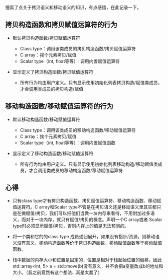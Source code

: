 搜索了点关于拷贝语义和移动语义的知识，有点感悟，在此记录一下。

## 拷贝构造函数和拷贝赋值运算符的行为

* 默认拷贝构造函数/拷贝赋值运算符
  * Class type：调用该类成员的拷贝构造函数/拷贝赋值运算符
  * C array：挨个元素拷贝/赋值
  * Scalar type（int, float等等）：调用内置赋值运算符

* 显示定义了拷贝构造函数/拷贝赋值运算符
  * 所有行为均由用户定义。只有显示使用初始化列表拷贝构造/赋值类成员，才会调用类成员的拷贝构造/赋值
  

## 移动构造函数/移动赋值运算符的行为

* 默认移动构造函数/移动赋值运算符
  * Class type：调用该类成员的移动构造函数/移动赋值运算符
  * C array：挨个元素拷贝/赋值
  * Scalar type（int, float等等）：调用内置赋值函数

* 显示定义了移动构造函数/移动赋值运算符
  * 所有行为均由用户定义。只有显示使用初始化列表移动构造/移动赋值类成员，才会调用类成员的移动构造函数/移动赋值运算符
  

## 心得

* 只有class type才有拷贝构造函数、拷贝赋值运算符、移动构造函数、移动赋值运算符。C array和Scalar type不管是在拷贝语义还是移动语义里其实都只是在做赋值/拷贝，我们可以把他们当做一块内存来看待，不用附加过多语义，而对于一块内存，就只有赋值/拷贝的概念。声明一个C array或者 Scalar type时必须显示赋值/拷贝，否则内存上的值是无法预测的。

* 将一个类和它的的class type 成员递归展开，如果没有指针/资源，则移动语义没有意义，移动构造函数等价于拷贝构造函数，移动赋值函数等于移动赋值函数。

* 栈中数据的内存大小和位置是固定的，位置是相对于栈起始位置的偏移，因此 std::array<int, 5> a = std::move(b)没有意义，并不会把a变量改成b的地址和大小。（我之前竟然有这个想法...真是太蠢了）
